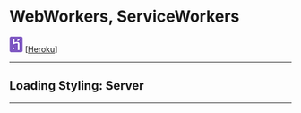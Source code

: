 # WebWorkers, ServiceWorkers

![](./pic/Heroku.png) [[Heroku](https://workers-loading-styling-backend.herokuapp.com/)]
 
---

## Loading Styling: Server

---

